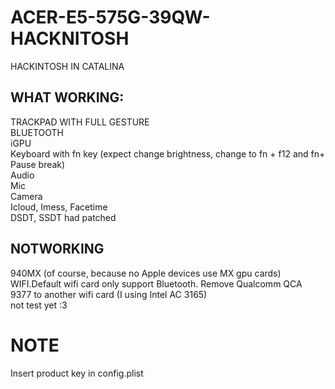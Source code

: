 # ACER-E5-575G-39QW-HACKNITOSH
HACKINTOSH IN CATALINA <br />
## WHAT WORKING: <br />
TRACKPAD WITH FULL GESTURE <br />
BLUETOOTH <br />
iGPU <br />
Keyboard with fn key (expect change brightness, change to fn + f12 and fn+ Pause break) <br />
Audio <br />
Mic <br />
Camera <br />
Icloud, Imess, Facetime <br />
DSDT, SSDT had patched
## NOTWORKING <br />
940MX (of course, because no Apple devices use MX gpu cards) <br />
WIFI.Default wifi card only support Bluetooth. Remove Qualcomm QCA 9377 to another wifi card (I using Intel AC 3165) <br />
not test yet :3 <br />
# NOTE
Insert product key in config.plist
